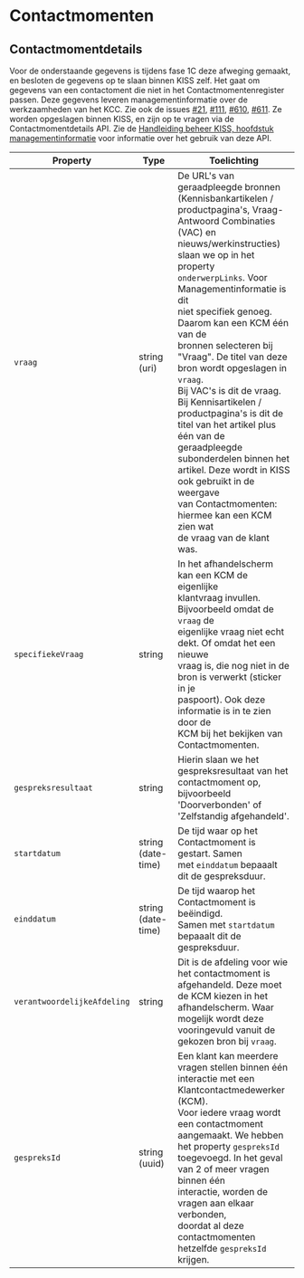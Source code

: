 # Contactmomenten
## Contactmomentdetails

Voor de onderstaande gegevens is tijdens fase 1C deze afweging gemaakt, en besloten de gegevens op te slaan binnen KISS zelf. Het gaat om gegevens van een contactoment die niet in het Contactmomentenregister passen. Deze gegevens leveren managementinformatie over de werkzaamheden van het KCC. Zie ook de issues  [#21](https://github.com/Klantinteractie-Servicesysteem/KISS-frontend/issues/21),  [#111](https://github.com/Klantinteractie-Servicesysteem/KISS-frontend/issues/111),  [#610](https://github.com/Klantinteractie-Servicesysteem/KISS-frontend/issues/610), [#611](https://github.com/Klantinteractie-Servicesysteem/KISS-frontend/issues/611).
Ze worden opgeslagen binnen KISS, en zijn op te vragen via de Contactmomentdetails API. Zie de [Handleiding beheer KISS, hoofdstuk managementinformatie](https://github.com/Klantinteractie-Servicesysteem/.github/blob/main/docs/MANUAL.md#management-informatie) voor informatie over het gebruik van deze API.


| Property  | Type | Toelichting |
|--------|--------|--------|
| `vraag` | string (uri) | De URL's van geraadpleegde bronnen <br/>(Kennisbankartikelen / productpagina's, Vraag-<br/>Antwoord Combinaties (VAC) en <br />nieuws/werkinstructies) slaan we op in het property <br />`onderwerpLinks`. Voor Managementinformatie is dit <br />niet specifiek genoeg. Daarom kan een KCM één van de <br />bronnen selecteren bij "Vraag". De titel van deze <br />bron wordt opgeslagen in `vraag`. <br />Bij VAC's is dit de vraag. Bij Kennisartikelen / <br />productpagina's is dit de titel van het artikel plus <br />één van de geraadpleegde subonderdelen binnen het <br />artikel. Deze wordt in KISS ook gebruikt in de weergave <br />van Contactmomenten: hiermee kan een KCM zien wat <br />de vraag van de klant was. |
| `specifiekeVraag` | string | In het afhandelscherm kan een KCM de eigenlijke <br/>klantvraag invullen. Bijvoorbeeld omdat de `vraag` de <br/>eigenlijke vraag niet echt dekt. Of omdat het een nieuwe <br/>vraag is, die nog niet in de bron is verwerkt (sticker in je <br/>paspoort). Ook deze informatie is in te zien door de <br/>KCM bij het bekijken van Contactmomenten. | 
| `gespreksresultaat` | string  | Hierin slaan we het gespreksresultaat van het <br/>contactmoment op, bijvoorbeeld 'Doorverbonden' of <br/>'Zelfstandig afgehandeld'.  | 
| `startdatum` | string (date-time) | De tijd waar op het Contactmoment is gestart. Samen <br/>met `einddatum` bepaaalt dit de gespreksduur. | 
| `einddatum` | string (date-time) | De tijd waarop het Contactmoment is beëindigd. <br/>Samen met `startdatum` bepaaalt dit de gespreksduur. | 
| `verantwoordelijkeAfdeling` | string | Dit is de afdeling voor wie het contactmoment is <br/>afgehandeld. Deze moet de KCM kiezen in het <br/>afhandelscherm. Waar mogelijk wordt deze <br/>vooringevuld vanuit de gekozen bron bij `vraag`. | 
| `gespreksId` | string (uuid) | Een klant kan meerdere vragen stellen binnen één <br/>interactie met een Klantcontactmedewerker (KCM). <br/>Voor iedere vraag wordt een contactmoment <br/>aangemaakt. We hebben het property `gespreksId` <br/>toegevoegd. In het geval van 2 of meer vragen binnen één <br/>interactie, worden de vragen aan elkaar verbonden, <br/>doordat al deze contactmomenten hetzelfde `gespreksId` <br/>krijgen. | 
